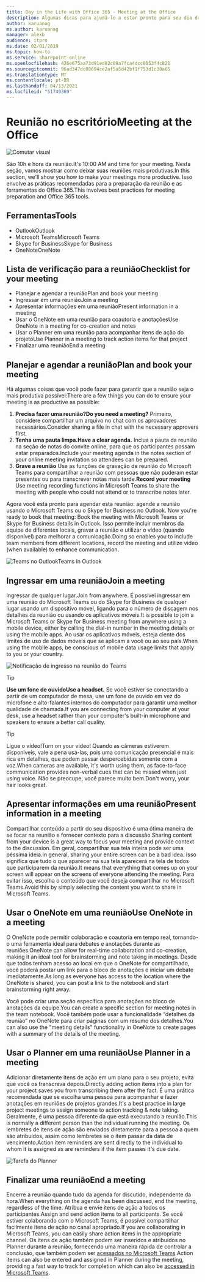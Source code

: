 ```yaml
---
title: Day in the Life with Office 365 - Meeting at the Office
description: Algumas dicas para ajudá-lo a estar pronto para seu dia de trabalho no Office 365
author: karuanag
ms.author: karuanag
manager: alexb
audience: itpro
ms.date: 02/01/2019
ms.topic: how-to
ms.service: sharepoint-online
ms.openlocfilehash: 426e675aa73d91ed82c09a7fca4dcc0053f4c821
ms.sourcegitcommit: 96ad347dc08694ce2af5a5d42bf1f753d1c30a65
ms.translationtype: MT
ms.contentlocale: pt-BR
ms.lasthandoff: 04/13/2021
ms.locfileid: "51749369"
---
```

# <a name="meeting-at-the-office"></a><span data-ttu-id="21d37-103">Reunião no escritório</span><span class="sxs-lookup"><span data-stu-id="21d37-103">Meeting at the Office</span></span>

![Comutar visual](media/ditl_meeting.png)

<span data-ttu-id="21d37-105">São 10h e hora da reunião.</span><span class="sxs-lookup"><span data-stu-id="21d37-105">It's 10:00 AM and time for your meeting.</span></span> <span data-ttu-id="21d37-106">Nesta seção, vamos mostrar como deixar suas reuniões mais produtivas.</span><span class="sxs-lookup"><span data-stu-id="21d37-106">In this section, we'll show you how to make your meetings more productive.</span></span>  <span data-ttu-id="21d37-107">Isso envolve as práticas recomendadas para a preparação da reunião e as ferramentas do Office 365.</span><span class="sxs-lookup"><span data-stu-id="21d37-107">This involves best practices for meeting preparation and Office 365 tools.</span></span>  

## <a name="tools"></a><span data-ttu-id="21d37-108">Ferramentas</span><span class="sxs-lookup"><span data-stu-id="21d37-108">Tools</span></span>
- <span data-ttu-id="21d37-109">Outlook</span><span class="sxs-lookup"><span data-stu-id="21d37-109">Outlook</span></span>
- <span data-ttu-id="21d37-110">Microsoft Teams</span><span class="sxs-lookup"><span data-stu-id="21d37-110">Microsoft Teams</span></span>
- <span data-ttu-id="21d37-111">Skype for Business</span><span class="sxs-lookup"><span data-stu-id="21d37-111">Skype for Business</span></span>
- <span data-ttu-id="21d37-112">OneNote</span><span class="sxs-lookup"><span data-stu-id="21d37-112">OneNote</span></span>

## <a name="checklist-for-your-meeting"></a><span data-ttu-id="21d37-113">Lista de verificação para a reunião</span><span class="sxs-lookup"><span data-stu-id="21d37-113">Checklist for your meeting</span></span>
- <span data-ttu-id="21d37-114">Planejar e agendar a reunião</span><span class="sxs-lookup"><span data-stu-id="21d37-114">Plan and book your meeting</span></span>
- <span data-ttu-id="21d37-115">Ingressar em uma reunião</span><span class="sxs-lookup"><span data-stu-id="21d37-115">Join a meeting</span></span>
- <span data-ttu-id="21d37-116">Apresentar informações em uma reunião</span><span class="sxs-lookup"><span data-stu-id="21d37-116">Present information in a meeting</span></span>
- <span data-ttu-id="21d37-117">Usar o OneNote em uma reunião para coautoria e anotações</span><span class="sxs-lookup"><span data-stu-id="21d37-117">Use OneNote in a meeting for co-creation and notes</span></span>
- <span data-ttu-id="21d37-118">Usar o Planner em uma reunião para acompanhar itens de ação do projeto</span><span class="sxs-lookup"><span data-stu-id="21d37-118">Use Planner in a meeting to track action items for that project</span></span>
- <span data-ttu-id="21d37-119">Finalizar uma reunião</span><span class="sxs-lookup"><span data-stu-id="21d37-119">End a meeting</span></span>
 
## <a name="plan-and-book-your-meeting"></a><span data-ttu-id="21d37-120">Planejar e agendar a reunião</span><span class="sxs-lookup"><span data-stu-id="21d37-120">Plan and book your meeting</span></span>
<span data-ttu-id="21d37-121">Há algumas coisas que você pode fazer para garantir que a reunião seja o mais produtiva possível:</span><span class="sxs-lookup"><span data-stu-id="21d37-121">There are a few things you can do to ensure your meeting is as productive as possible:</span></span>

1. <span data-ttu-id="21d37-122">**Precisa fazer uma reunião?**</span><span class="sxs-lookup"><span data-stu-id="21d37-122">**Do you need a meeting?**</span></span> <span data-ttu-id="21d37-123">Primeiro, considere compartilhar um arquivo no chat com os aprovadores necessários.</span><span class="sxs-lookup"><span data-stu-id="21d37-123">Consider sharing a file in chat with the necessary approvers first.</span></span>  
1. <span data-ttu-id="21d37-124">**Tenha uma pauta limpa.**</span><span class="sxs-lookup"><span data-stu-id="21d37-124">**Have a clear agenda.**</span></span>  <span data-ttu-id="21d37-125">Inclua a pauta da reunião na seção de notas do convite online, para que os participantes possam estar preparados.</span><span class="sxs-lookup"><span data-stu-id="21d37-125">Include your meeting agenda in the notes section of your online meeting invitation so attendees can be prepared.</span></span>
1. <span data-ttu-id="21d37-126">**Grave a reunião** Use as funções de gravação de reunião do Microsoft Teams para compartilhar a reunião com pessoas que não puderam estar presentes ou para transcrever notas mais tarde.</span><span class="sxs-lookup"><span data-stu-id="21d37-126">**Record your meeting**  Use meeting recording functions in Microsoft Teams to share the meeting with people who could not attend or to transcribe notes later.</span></span>  

<span data-ttu-id="21d37-127">Agora você está pronto para agendar esta reunião: agende a reunião usando o Microsoft Teams ou o Skype for Business no Outlook.  </span><span class="sxs-lookup"><span data-stu-id="21d37-127">Now you're ready to book that meeting:  Book the meeting with Microsoft Teams or Skype for Business details in Outlook.</span></span> <span data-ttu-id="21d37-128">Isso permite incluir membros da equipe de diferentes locais, gravar a reunião e utilizar o vídeo (quando disponível) para melhorar a comunicação.</span><span class="sxs-lookup"><span data-stu-id="21d37-128">Doing so enables you to include team members from different locations, record the meeting and utilize video (when available) to enhance communication.</span></span> 

![<span data-ttu-id="21d37-129">Teams no Outlook</span><span class="sxs-lookup"><span data-stu-id="21d37-129">Teams in Outlook</span></span> ](media/ditl_teamsoutlook.png)

## <a name="join-a-meeting"></a><span data-ttu-id="21d37-130">Ingressar em uma reunião</span><span class="sxs-lookup"><span data-stu-id="21d37-130">Join a meeting</span></span>
<span data-ttu-id="21d37-131">Ingressar de qualquer lugar.</span><span class="sxs-lookup"><span data-stu-id="21d37-131">Join from anywhere.</span></span> <span data-ttu-id="21d37-132">É possível ingressar em uma reunião do Microsoft Teams ou do Skype for Business de qualquer lugar usando um dispositivo móvel, ligando para o número de discagem nos detalhes da reunião ou usando os aplicativos móveis.</span><span class="sxs-lookup"><span data-stu-id="21d37-132">It is possible to join a Microsoft Teams or Skype for Business meeting from anywhere using a mobile device, either by calling the dial-in number in the meeting details or using the mobile apps.</span></span> <span data-ttu-id="21d37-133">Ao usar os aplicativos móveis, esteja ciente dos limites de uso de dados móveis que se aplicam a você ou ao seu país.</span><span class="sxs-lookup"><span data-stu-id="21d37-133">When using the mobile apps, be conscious of mobile data usage limits that apply to you or your country.</span></span>

![Notificação de ingresso na reunião do Teams](media/ditl_teamsjoin.png)

> [!TIP]
> <span data-ttu-id="21d37-135">**Use um fone de ouvido**</span><span class="sxs-lookup"><span data-stu-id="21d37-135">**Use a headset.**</span></span> <span data-ttu-id="21d37-136">Se você estiver se conectando a partir de um computador de mesa, use um fone de ouvido em vez do microfone e alto-falantes internos do computador para garantir uma melhor qualidade de chamada.</span><span class="sxs-lookup"><span data-stu-id="21d37-136">If you are connecting from your computer at your desk, use a headset rather than your computer's built-in microphone and speakers to ensure a better call quality.</span></span>

> [!TIP]
> <span data-ttu-id="21d37-137">Ligue o vídeo!</span><span class="sxs-lookup"><span data-stu-id="21d37-137">Turn on your video!</span></span> <span data-ttu-id="21d37-138">Quando as câmeras estiverem disponíveis, vale a pena usá-las, pois uma comunicação presencial é mais rica em detalhes, que podem passar despercebidas somente com a voz.</span><span class="sxs-lookup"><span data-stu-id="21d37-138">When cameras are available, it's worth using them, as face-to-face communication provides non-verbal cues that can be missed when just using voice.</span></span> <span data-ttu-id="21d37-139">Não se preocupe, você parece muito bem.</span><span class="sxs-lookup"><span data-stu-id="21d37-139">Don't worry, your hair looks great.</span></span> 

## <a name="present-information-in-a-meeting"></a><span data-ttu-id="21d37-140">Apresentar informações em uma reunião</span><span class="sxs-lookup"><span data-stu-id="21d37-140">Present information in a meeting</span></span>
<span data-ttu-id="21d37-141">Compartilhar conteúdo a partir do seu dispositivo é uma ótima maneira de se focar na reunião e fornecer contexto para a discussão.</span><span class="sxs-lookup"><span data-stu-id="21d37-141">Sharing content from your device is a great way to focus your meeting and provide context to the discussion.</span></span> <span data-ttu-id="21d37-142">Em geral, compartilhar sua tela inteira pode ser uma péssima ideia.</span><span class="sxs-lookup"><span data-stu-id="21d37-142">In general, sharing your entire screen can be a bad idea.</span></span> <span data-ttu-id="21d37-143">Isso significa que tudo o que aparecer na sua tela aparecerá na tela de todos que participarem da reunião.</span><span class="sxs-lookup"><span data-stu-id="21d37-143">It means that everything that comes up on your screen will appear on the screens of everyone attending the meeting.</span></span> <span data-ttu-id="21d37-144">Para evitar isso, escolha o conteúdo que você deseja compartilhar no Microsoft Teams.</span><span class="sxs-lookup"><span data-stu-id="21d37-144">Avoid this by simply selecting the content you want to share in Microsoft Teams.</span></span> 

## <a name="use-onenote-in-a-meeting"></a><span data-ttu-id="21d37-145">Usar o OneNote em uma reunião</span><span class="sxs-lookup"><span data-stu-id="21d37-145">Use OneNote in a meeting</span></span>
<span data-ttu-id="21d37-146">O OneNote pode permitir colaboração e coautoria em tempo real, tornando-o uma ferramenta ideal para debates e anotações durante as reuniões.</span><span class="sxs-lookup"><span data-stu-id="21d37-146">OneNote can allow for real-time collaboration and co-creation, making it an ideal tool for brainstorming and note taking in meetings.</span></span> <span data-ttu-id="21d37-147">Desde que todos tenham acesso ao local em que o OneNote for compartilhado, você poderá postar um link para o bloco de anotações e iniciar um debate imediatamente.</span><span class="sxs-lookup"><span data-stu-id="21d37-147">As long as everyone has access to the location where the OneNote is shared, you can post a link to the notebook and start brainstorming right away.</span></span>

<span data-ttu-id="21d37-148">Você pode criar uma seção específica para anotações no bloco de anotações da equipe.</span><span class="sxs-lookup"><span data-stu-id="21d37-148">You can create a specific section for meeting notes in the team notebook.</span></span> <span data-ttu-id="21d37-149">Você também pode usar a funcionalidade “detalhes da reunião” no OneNote para criar páginas com um resumo dos detalhes.</span><span class="sxs-lookup"><span data-stu-id="21d37-149">You can also use the "meeting details" functionality in OneNote to create pages with a summary of the details of the meeting.</span></span>

## <a name="use-planner-in-a-meeting"></a><span data-ttu-id="21d37-150">Usar o Planner em uma reunião</span><span class="sxs-lookup"><span data-stu-id="21d37-150">Use Planner in a meeting</span></span>
<span data-ttu-id="21d37-151">Adicionar diretamente itens de ação em um plano para o seu projeto, evita que você os transcreva depois.</span><span class="sxs-lookup"><span data-stu-id="21d37-151">Directly adding action items into a plan for your project saves you from transcribing them after the fact.</span></span> <span data-ttu-id="21d37-152">É uma prática recomendada que se escolha uma pessoa para acompanhar e fazer anotações em reuniões de projetos grandes.</span><span class="sxs-lookup"><span data-stu-id="21d37-152">It's a best practice in large project meetings to assign someone to action tracking & note taking.</span></span> <span data-ttu-id="21d37-153">Geralmente, é uma pessoa diferente da que está executando a reunião.</span><span class="sxs-lookup"><span data-stu-id="21d37-153">This is normally a different person than the individual running the meeting.</span></span> <span data-ttu-id="21d37-154">Os lembretes de itens de ação são enviados diretamente para a pessoa a quem são atribuídos, assim como lembretes se o item passar da data de vencimento.</span><span class="sxs-lookup"><span data-stu-id="21d37-154">Action item reminders are sent directly to the individual to whom it is assigned as are reminders if the item passes it's due date.</span></span> 

![Tarefa do Planner ](media/ditl_task.png)

## <a name="end-a-meeting"></a><span data-ttu-id="21d37-156">Finalizar uma reunião</span><span class="sxs-lookup"><span data-stu-id="21d37-156">End a meeting</span></span>
<span data-ttu-id="21d37-157">Encerre a reunião quando tudo da agenda for discutido, independente da hora.</span><span class="sxs-lookup"><span data-stu-id="21d37-157">When everything on the agenda has been discussed, end the meeting, regardless of the time.</span></span> <span data-ttu-id="21d37-158">Atribua e envie itens de ação a todos os participantes.</span><span class="sxs-lookup"><span data-stu-id="21d37-158">Assign and send action items to all participants.</span></span> <span data-ttu-id="21d37-159">Se você estiver colaborando com o Microsoft Teams, é possível compartilhar facilmente itens de ação no canal apropriado.</span><span class="sxs-lookup"><span data-stu-id="21d37-159">If you are collaborating in Microsoft Teams, you can easily share action items in the appropriate channel.</span></span> <span data-ttu-id="21d37-160">Os itens de ação também podem ser inseridos e atribuídos no Planner durante a reunião, fornecendo uma maneira rápida de controlar a conclusão, que também podem ser [acessados no Microsoft Teams](https://support.office.com/article/use-planner-in-microsoft-teams-62798a9f-e8f7-4722-a700-27dd28a06ee0).</span><span class="sxs-lookup"><span data-stu-id="21d37-160">Action items can also be entered and assigned in Planner during the meeting, providing a fast way to track for completion which can also be [accessed in Microsoft Teams](https://support.office.com/article/use-planner-in-microsoft-teams-62798a9f-e8f7-4722-a700-27dd28a06ee0).</span></span> 
